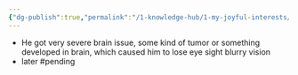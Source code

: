 ```yaml
---
{"dg-publish":true,"permalink":"/1-knowledge-hub/1-my-joyful-interests/people/others/ashok-sir-ntpc/","noteIcon":""}
---
```


- He got very severe brain issue, some kind of tumor or something developed in brain, which caused him to lose eye sight blurry vision
- later #pending 